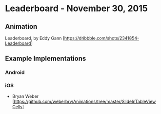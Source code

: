 # Leaderboard - November 30, 2015

## Animation

Leaderboard, by Eddy Gann [https://dribbble.com/shots/2341854-Leaderboard]

## Example Implementations

### Android

### iOS

- Bryan Weber [https://github.com/weberbry/Animations/tree/master/SlideInTableViewCells]






